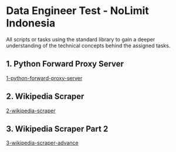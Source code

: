 # Data Engineer Test - NoLimit Indonesia

All scripts or tasks using the standard library to gain a deeper understanding of the technical concepts behind the assigned tasks.

## 1. Python Forward Proxy Server

[1-python-forward-proxy-server](/1-python-forward-proxy-server/README.md)

## 2. Wikipedia Scraper

[2-wikipedia-scraper](/2-wikipedia-scraper/README.md)

## 3. Wikipedia Scraper Part 2

[3-wikipedia-scraper-advance](/3-wikipedia-scraper-advance/README.md)
